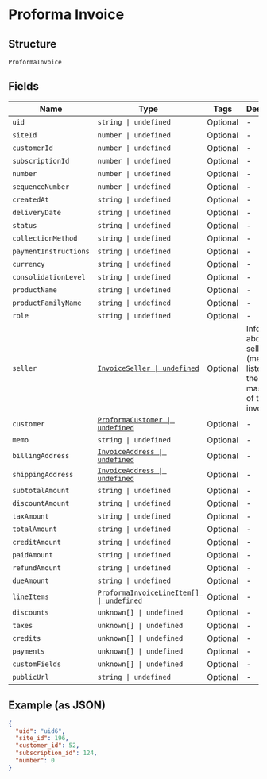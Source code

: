 
# Proforma Invoice

## Structure

`ProformaInvoice`

## Fields

| Name | Type | Tags | Description |
|  --- | --- | --- | --- |
| `uid` | `string \| undefined` | Optional | - |
| `siteId` | `number \| undefined` | Optional | - |
| `customerId` | `number \| undefined` | Optional | - |
| `subscriptionId` | `number \| undefined` | Optional | - |
| `number` | `number \| undefined` | Optional | - |
| `sequenceNumber` | `number \| undefined` | Optional | - |
| `createdAt` | `string \| undefined` | Optional | - |
| `deliveryDate` | `string \| undefined` | Optional | - |
| `status` | `string \| undefined` | Optional | - |
| `collectionMethod` | `string \| undefined` | Optional | - |
| `paymentInstructions` | `string \| undefined` | Optional | - |
| `currency` | `string \| undefined` | Optional | - |
| `consolidationLevel` | `string \| undefined` | Optional | - |
| `productName` | `string \| undefined` | Optional | - |
| `productFamilyName` | `string \| undefined` | Optional | - |
| `role` | `string \| undefined` | Optional | - |
| `seller` | [`InvoiceSeller \| undefined`](../../doc/models/invoice-seller.md) | Optional | Information about the seller (merchant) listed on the masthead of the invoice. |
| `customer` | [`ProformaCustomer \| undefined`](../../doc/models/proforma-customer.md) | Optional | - |
| `memo` | `string \| undefined` | Optional | - |
| `billingAddress` | [`InvoiceAddress \| undefined`](../../doc/models/invoice-address.md) | Optional | - |
| `shippingAddress` | [`InvoiceAddress \| undefined`](../../doc/models/invoice-address.md) | Optional | - |
| `subtotalAmount` | `string \| undefined` | Optional | - |
| `discountAmount` | `string \| undefined` | Optional | - |
| `taxAmount` | `string \| undefined` | Optional | - |
| `totalAmount` | `string \| undefined` | Optional | - |
| `creditAmount` | `string \| undefined` | Optional | - |
| `paidAmount` | `string \| undefined` | Optional | - |
| `refundAmount` | `string \| undefined` | Optional | - |
| `dueAmount` | `string \| undefined` | Optional | - |
| `lineItems` | [`ProformaInvoiceLineItem[] \| undefined`](../../doc/models/proforma-invoice-line-item.md) | Optional | - |
| `discounts` | `unknown[] \| undefined` | Optional | - |
| `taxes` | `unknown[] \| undefined` | Optional | - |
| `credits` | `unknown[] \| undefined` | Optional | - |
| `payments` | `unknown[] \| undefined` | Optional | - |
| `customFields` | `unknown[] \| undefined` | Optional | - |
| `publicUrl` | `string \| undefined` | Optional | - |

## Example (as JSON)

```json
{
  "uid": "uid6",
  "site_id": 196,
  "customer_id": 52,
  "subscription_id": 124,
  "number": 0
}
```


